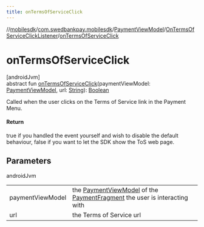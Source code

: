 ```yaml
---
title: onTermsOfServiceClick
---
```

//[mobilesdk](../../../../index.html)/[com.swedbankpay.mobilesdk](../../index.html)/[PaymentViewModel](../index.html)/[OnTermsOfServiceClickListener](index.html)/[onTermsOfServiceClick](on-terms-of-service-click.html)



# onTermsOfServiceClick



[androidJvm]\
abstract fun [onTermsOfServiceClick](on-terms-of-service-click.html)(paymentViewModel: [PaymentViewModel](../index.html), url: [String](https://kotlinlang.org/api/latest/jvm/stdlib/kotlin/-string/index.html)): [Boolean](https://kotlinlang.org/api/latest/jvm/stdlib/kotlin/-boolean/index.html)



Called when the user clicks on the Terms of Service link in the Payment Menu.



#### Return



true if you handled the event yourself and wish to disable the default behaviour, false if you want to let the SDK show the ToS web page.



## Parameters


androidJvm

| | |
|---|---|
| paymentViewModel | the [PaymentViewModel](../index.html) of the [PaymentFragment](../../-payment-fragment/index.html) the user is interacting with |
| url | the Terms of Service url |




